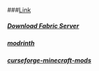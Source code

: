 ###[Link]()
##### [Download Fabric Server](https://fabricmc.net/use/server/)
##### [modrinth](https://modrinth.com/mods)
##### [curseforge-minecraft-mods](https://www.curseforge.com/minecraft/mc-mods)
